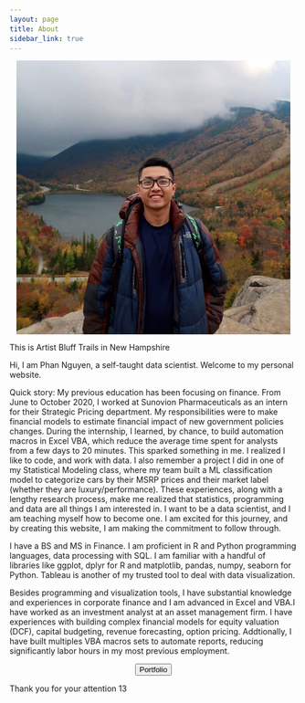 ```yaml
---
layout: page
title: About
sidebar_link: true
---
```

  
<p align="center">
	<img align="center" src="/assets/me.jpg" width="480">
</p>
<p class="message">
  This is Artist Bluff Trails in New Hampshire
</p>

Hi, I am Phan Nguyen, a self-taught data scientist. Welcome to my personal website.   

Quick story: My previous education has been focusing on finance. From June to October 2020, I worked at Sunovion Pharmaceuticals as an intern for their Strategic Pricing department. My responsibilities were to make financial models to estimate financial impact of new government policies changes. During the internship, I learned, by chance, to build automation macros in Excel VBA, which reduce the average time spent for analysts from a few days to 20 minutes. This sparked something in me. I realized I like to code, and work with data. I also remember a project I did in one of my Statistical Modeling class, where my team built a ML classification model to categorize cars by their MSRP prices and their market label (whether they are luxury/performance). These experiences, along with a lengthy research process, make me realized that statistics, programming and data are all things I am interested in. I want to be a data scientist, and I am teaching myself how to become one. I am excited for this journey, and by creating this website, I am making the commitment to follow through.  

I have a BS and MS in Finance. I am proficient in R and Python programming languages, data processing with SQL. I am familiar with a handful of libraries like ggplot, dplyr for R and matplotlib, pandas, numpy, seaborn for Python. Tableau is another of my trusted tool to deal with data visualization. 

Besides programming and visualization tools, I have substantial knowledge and experiences in corporate finance and I am advanced in Excel and VBA.I have worked as an investment analyst at an asset management firm. I have experiences with building complex financial models for equity valuation (DCF), capital budgeting, revenue forecasting, option pricing. Addtionally, I have built multiples VBA macros sets to automate reports, reducing significantly labor hours in my most previous employment. 

<p align="center">
	<button name="button" onclick="/Portfolio">Portfolio</button>   
</p>
 

Thank you for your attention
13